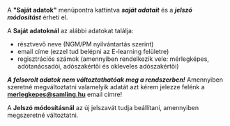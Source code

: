 A **"Saját adatok"** menüpontra kattintva ***saját adatait*** és a ***jelszó módosítást*** érheti el.

A **Saját adatoknál** az alábbi adatokat találja:
* résztvevő neve (NGM/PM nyilvántartás szerint)
* email címe (ezzel tud belépni az E-learning felületre)
* regisztrációs számok (amennyiben rendelkezik vele: mérlegképes, adótanácsadói, adószakértői és okleveles adószakértői)

***A felsorolt adatok nem változtathatóak meg a rendszerben!*** 
Amennyiben szeretné megváltoztatni valamelyik adatát azt kérem jelezze felénk a **merlegkepes@samling.hu** email címre!
  
A **Jelszó módosításnál** az új jelszavát tudja beállítani, amennyiben megszeretné változtatni.
